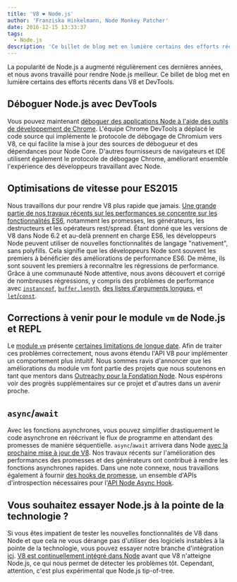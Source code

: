 ```yaml
---
title: 'V8 ❤️ Node.js'
author: 'Franziska Hinkelmann, Node Monkey Patcher'
date: 2016-12-15 13:33:37
tags:
  - Node.js
description: 'Ce billet de blog met en lumière certains des efforts récents pour améliorer le support de Node.js dans V8 et Chrome DevTools.'
---
```

La popularité de Node.js a augmenté régulièrement ces dernières années, et nous avons travaillé pour rendre Node.js meilleur. Ce billet de blog met en lumière certains des efforts récents dans V8 et DevTools.

## Déboguer Node.js avec DevTools

Vous pouvez maintenant [déboguer des applications Node à l'aide des outils de développement de Chrome](https://medium.com/@paul_irish/debugging-node-js-nightlies-with-chrome-devtools-7c4a1b95ae27#.knjnbsp6t). L'équipe Chrome DevTools a déplacé le code source qui implémente le protocole de débogage de Chromium vers V8, ce qui facilite la mise à jour des sources de débogueur et des dépendances pour Node Core. D'autres fournisseurs de navigateurs et IDE utilisent également le protocole de débogage Chrome, améliorant ensemble l'expérience des développeurs travaillant avec Node.

<!--truncate-->
## Optimisations de vitesse pour ES2015

Nous travaillons dur pour rendre V8 plus rapide que jamais. [Une grande partie de nos travaux récents sur les performances se concentre sur les fonctionnalités ES6](/blog/v8-release-56), notamment les promesses, les générateurs, les destructeurs et les opérateurs rest/spread. Étant donné que les versions de V8 dans Node 6.2 et au-delà prennent en charge ES6, les développeurs Node peuvent utiliser de nouvelles fonctionnalités de langage "nativement", sans polyfills. Cela signifie que les développeurs Node sont souvent les premiers à bénéficier des améliorations de performance ES6. De même, ils sont souvent les premiers à reconnaître les régressions de performance. Grâce à une communauté Node attentive, nous avons découvert et corrigé de nombreuses régressions, y compris des problèmes de performance avec [`instanceof`](https://github.com/nodejs/node/issues/9634), [`buffer.length`](https://github.com/nodejs/node/issues/9006), [des listes d'arguments longues](https://github.com/nodejs/node/pull/9643), et [`let`/`const`](https://github.com/nodejs/node/issues/9729).

## Corrections à venir pour le module `vm` de Node.js et REPL

Le [module `vm`](https://nodejs.org/dist/latest-v7.x/docs/api/vm.html) présente [certaines limitations de longue date](https://github.com/nodejs/node/issues/6283). Afin de traiter ces problèmes correctement, nous avons étendu l'API V8 pour implémenter un comportement plus intuitif. Nous sommes ravis d'annoncer que les améliorations du module vm font partie des projets que nous soutenons en tant que mentors dans [Outreachy pour la Fondation Node](https://nodejs.org/en/foundation/outreachy/). Nous espérons voir des progrès supplémentaires sur ce projet et d'autres dans un avenir proche.

## `async`/`await`

Avec les fonctions asynchrones, vous pouvez simplifier drastiquement le code asynchrone en réécrivant le flux de programme en attendant des promesses de manière séquentielle. `async`/`await` arrivera dans Node [avec la prochaine mise à jour de V8](https://github.com/nodejs/node/pull/9618). Nos travaux récents sur l'amélioration des performances des promesses et des générateurs ont contribué à rendre les fonctions asynchrones rapides. Dans une note connexe, nous travaillons également à fournir [des hooks de promesse](https://bugs.chromium.org/p/v8/issues/detail?id=4643), un ensemble d'APIs d'introspection nécessaires pour l'[API Node Async Hook](https://github.com/nodejs/node-eps/pull/18).

## Vous souhaitez essayer Node.js à la pointe de la technologie ?

Si vous êtes impatient de tester les nouvelles fonctionnalités de V8 dans Node et que cela ne vous dérange pas d'utiliser des logiciels instables à la pointe de la technologie, vous pouvez essayer notre branche d'intégration [ici](https://github.com/v8/node/tree/vee-eight-lkgr). [V8 est continuellement intégré dans Node](https://ci.chromium.org/p/v8/builders/luci.v8.ci/V8%20Linux64%20-%20node.js%20integration) avant que V8 n'atteigne Node.js, ce qui nous permet de détecter les problèmes tôt. Cependant, attention, c'est plus expérimental que Node.js tip-of-tree.
